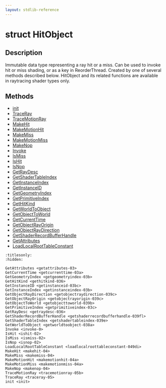 ```yaml
---
layout: stdlib-reference
---
```


# struct HitObject

## Description

Immutable data type representing a ray hit or a miss. Can be used to invoke hit or miss shading,
or as a key in ReorderThread. Created by one of several methods described below. HitObject
and its related functions are available in raytracing shader types only.


## Methods

* [init](../init)
* [TraceRay](../traceray-05)
* [TraceMotionRay](../tracemotionray-05b)
* [MakeHit](../makehit-04)
* [MakeMotionHit](../makemotionhit-04a)
* [MakeMiss](../makemiss-04)
* [MakeMotionMiss](../makemotionmiss-04a)
* [MakeNop](../makenop-04)
* [Invoke](../invoke-0)
* [IsMiss](../ismiss-02)
* [IsHit](../ishit-02)
* [IsNop](../isnop-02)
* [GetRayDesc](../getraydesc-036)
* [GetShaderTableIndex](../getshadertableindex-039e)
* [GetInstanceIndex](../getinstanceindex-03b)
* [GetInstanceID](../getinstanceid-03bc)
* [GetGeometryIndex](../getgeometryindex-03b)
* [GetPrimitiveIndex](../getprimitiveindex-03c)
* [GetHitKind](../gethitkind-036)
* [GetWorldToObject](../getworldtoobject-038a)
* [GetObjectToWorld](../getobjecttoworld-039b)
* [GetCurrentTime](../getcurrenttime-03a)
* [GetObjectRayOrigin](../getobjectrayorigin-039c)
* [GetObjectRayDirection](../getobjectraydirection-039c)
* [GetShaderRecordBufferHandle](../getshaderrecordbufferhandle-039fl)
* [GetAttributes](../getattributes-03)
* [LoadLocalRootTableConstant](../loadlocalroottableconstant-049di)


```{toctree}
:titlesonly:
:hidden:

GetAttributes <getattributes-03>
GetCurrentTime <getcurrenttime-03a>
GetGeometryIndex <getgeometryindex-03b>
GetHitKind <gethitkind-036>
GetInstanceID <getinstanceid-03bc>
GetInstanceIndex <getinstanceindex-03b>
GetObjectRayDirection <getobjectraydirection-039c>
GetObjectRayOrigin <getobjectrayorigin-039c>
GetObjectToWorld <getobjecttoworld-039b>
GetPrimitiveIndex <getprimitiveindex-03c>
GetRayDesc <getraydesc-036>
GetShaderRecordBufferHandle <getshaderrecordbufferhandle-039fl>
GetShaderTableIndex <getshadertableindex-039e>
GetWorldToObject <getworldtoobject-038a>
Invoke <invoke-0>
IsHit <ishit-02>
IsMiss <ismiss-02>
IsNop <isnop-02>
LoadLocalRootTableConstant <loadlocalroottableconstant-049di>
MakeHit <makehit-04>
MakeMiss <makemiss-04>
MakeMotionHit <makemotionhit-04a>
MakeMotionMiss <makemotionmiss-04a>
MakeNop <makenop-04>
TraceMotionRay <tracemotionray-05b>
TraceRay <traceray-05>
init <init>
```
